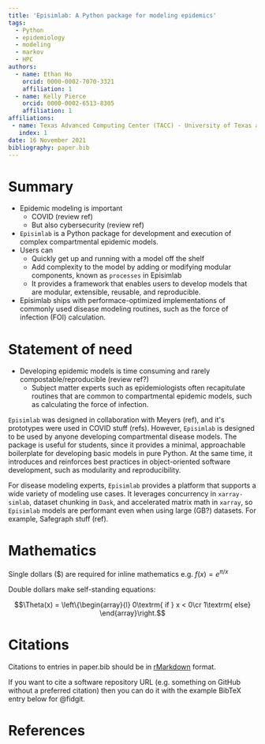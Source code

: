 ```yaml
---
title: 'Episimlab: A Python package for modeling epidemics'
tags:
  - Python
  - epidemiology
  - modeling
  - markov
  - HPC
authors:
  - name: Ethan Ho 
    orcid: 0000-0002-7070-3321
    affiliation: 1
  - name: Kelly Pierce
    orcid: 0000-0002-6513-8305
    affiliation: 1
affiliations:
 - name: Texas Advanced Computing Center (TACC) - University of Texas at Austin
   index: 1
date: 16 November 2021
bibliography: paper.bib
---
```


# Summary

- Epidemic modeling is important
	- COVID (review ref)
	- But also cybersecurity (review ref)
- `Episimlab` is a Python package for development and execution of complex compartmental epidemic models. 
- Users can
	- Quickly get up and running with a model off the shelf
	- Add complexity to the model by adding or modifying modular components, known as `processes` in Episimlab
	- It provides a framework that enables users to develop models that are modular, extensible, reusable, and reproducible.
- Episimlab ships with performace-optimized implementations of commonly used disease modeling routines, such as the force of infection (FOI) calculation.

# Statement of need

- Developing epidemic models is time consuming and rarely compostable/reproducible (review ref?)
	- Subject matter experts such as epidemiologists often recapitulate routines that are common to compartmental epidemic models, such as calculating the force of infection.

`Episimlab` was designed in collaboration with Meyers (ref), and it's prototypes were
used in COVID stuff (refs). However, `Episimlab` is designed to be used by anyone developing compartmental disease models. The package is useful for students, since it provides a minimal, approachable boilerplate for developing basic models in pure Python. At the same time, it introduces and reinforces best practices in object-oriented software development, such as modularity and reproducibility. 

For disease modeling experts, `Episimlab` provides a platform that supports a wide variety of modeling use cases. 
It leverages concurrency in `xarray-simlab`, dataset chunking in `Dask`, and accelerated matrix math in `xarray`, so `Episimlab` models are performant even when using large (GB?) datasets. For example, Safegraph stuff (ref).

# Mathematics

Single dollars ($) are required for inline mathematics e.g. $f(x) = e^{\pi/x}$

Double dollars make self-standing equations:

$$\Theta(x) = \left\{\begin{array}{l}
0\textrm{ if } x < 0\cr
1\textrm{ else}
\end{array}\right.$$

# Citations

Citations to entries in paper.bib should be in
[rMarkdown](http://rmarkdown.rstudio.com/authoring_bibliographies_and_citations.html)
format.

If you want to cite a software repository URL (e.g. something on GitHub without a preferred
citation) then you can do it with the example BibTeX entry below for @fidgit.

# References
